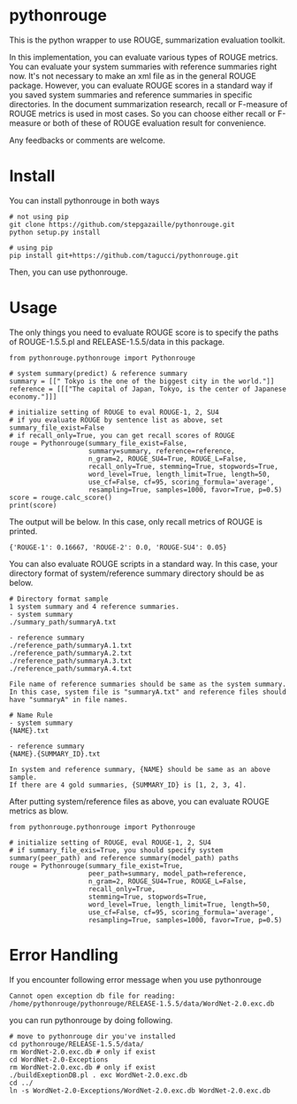 # pythonrouge
This is the python wrapper to use ROUGE, summarization evaluation toolkit.

In this implementation, you can evaluate various types of ROUGE metrics. You can evaluate your system summaries with reference summaries right now. It's not necessary to make an xml file as in the general ROUGE package. However, you can evaluate ROUGE scores in a standard way if you saved system summaries and reference summaries in specific directories. In the document summarization research, recall or F-measure of ROUGE metrics is used in most cases. So you can choose either recall or F-measure or both of these of ROUGE evaluation result for convenience.

Any feedbacks or comments are welcome.

# Install
You can install pythonrouge in both ways

```
# not using pip
git clone https://github.com/stepgazaille/pythonrouge.git
python setup.py install

# using pip
pip install git+https://github.com/tagucci/pythonrouge.git
```
Then, you can use pythonrouge.

# Usage

The only things you need to evaluate ROUGE score is to specify the paths of ROUGE-1.5.5.pl and RELEASE-1.5.5/data in this package.

```
from pythonrouge.pythonrouge import Pythonrouge

# system summary(predict) & reference summary
summary = [[" Tokyo is the one of the biggest city in the world."]]
reference = [[["The capital of Japan, Tokyo, is the center of Japanese economy."]]]

# initialize setting of ROUGE to eval ROUGE-1, 2, SU4
# if you evaluate ROUGE by sentence list as above, set summary_file_exist=False
# if recall_only=True, you can get recall scores of ROUGE
rouge = Pythonrouge(summary_file_exist=False,
                    summary=summary, reference=reference,
                    n_gram=2, ROUGE_SU4=True, ROUGE_L=False,
                    recall_only=True, stemming=True, stopwords=True,
                    word_level=True, length_limit=True, length=50,
                    use_cf=False, cf=95, scoring_formula='average',
                    resampling=True, samples=1000, favor=True, p=0.5)
score = rouge.calc_score()
print(score)
```

The output will be below. In this case, only recall metrics of ROUGE is printed.

```
{'ROUGE-1': 0.16667, 'ROUGE-2': 0.0, 'ROUGE-SU4': 0.05}
```

You can also evaluate ROUGE scripts in a standard way.
In this case, your directory format of system/reference summary directory should be as below.

```
# Directory format sample
1 system summary and 4 reference summaries.
- system summary
./summary_path/summaryA.txt

- reference summary
./reference_path/summaryA.1.txt
./reference_path/summaryA.2.txt
./reference_path/summaryA.3.txt
./reference_path/summaryA.4.txt

File name of reference summaries should be same as the system summary.
In this case, system file is "summaryA.txt" and reference files should have "summaryA" in file names.

# Name Rule
- system summary
{NAME}.txt

- reference summary
{NAME}.{SUMMARY_ID}.txt

In system and reference summary, {NAME} should be same as an above sample.
If there are 4 gold summaries, {SUMMARY_ID} is [1, 2, 3, 4].
```

After putting system/reference files as above, you can evaluate ROUGE metrics as blow.

```
from pythonrouge.pythonrouge import Pythonrouge

# initialize setting of ROUGE, eval ROUGE-1, 2, SU4
# if summary_file_exis=True, you should specify system summary(peer_path) and reference summary(model_path) paths
rouge = Pythonrouge(summary_file_exist=True,
                    peer_path=summary, model_path=reference,
                    n_gram=2, ROUGE_SU4=True, ROUGE_L=False,
                    recall_only=True,
                    stemming=True, stopwords=True,
                    word_level=True, length_limit=True, length=50,
                    use_cf=False, cf=95, scoring_formula='average',
                    resampling=True, samples=1000, favor=True, p=0.5)
```


# Error Handling
If you encounter following error message when you use pythonrouge

```
Cannot open exception db file for reading: /home/pythonrouge/pythonrouge/RELEASE-1.5.5/data/WordNet-2.0.exc.db
```

you can run pythonrouge by doing following.

```
# move to pythonrouge dir you've installed
cd pythonrouge/RELEASE-1.5.5/data/
rm WordNet-2.0.exc.db # only if exist
cd WordNet-2.0-Exceptions
rm WordNet-2.0.exc.db # only if exist
./buildExeptionDB.pl . exc WordNet-2.0.exc.db
cd ../
ln -s WordNet-2.0-Exceptions/WordNet-2.0.exc.db WordNet-2.0.exc.db
```
